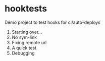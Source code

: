 # hooktests
Demo project to test hooks for ci/auto-deploys

1. Starting over...
2. No sym-link
3. Fixing remote url
4. A quick test
5. Debugging
